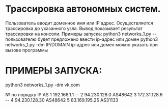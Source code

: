 # Трассировка автономных систем. 
Пользователь вводит доменное имя или IP адрес. Осуществляется трассировка до указанного узла. Вывод показывает результат трассировки на консоли.
Примеры запуска:
python3 networks_1.py -- пользователю будет предложено ввести ip-адрес или домен
python3 networks_1.py -dm IP/DOMAIN ip-адрес или домен можно указать при вызове программы

# ПРИМЕРЫ ЗАПУСКА:
python3 networks_1.py -dm vk.com

№ по порядку     IP                AS
1                192.168.1.1       --
2                94.230.128.0      AS48642
3                172.31.128.6      --
4                94.230.128.30     AS48642
5                83.169.195.25     AS31133
